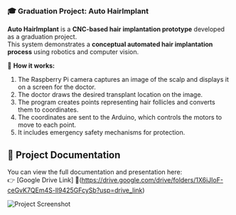 
### 🎓 Graduation Project: Auto HairImplant  

**Auto HairImplant** is a **CNC-based hair implantation prototype** developed as a graduation project.  
This system demonstrates a **conceptual automated hair implantation process** using robotics and computer vision.  

🔹 **How ​​it works:**
1. The Raspberry Pi camera captures an image of the scalp and displays it on a screen for the doctor.
2. The doctor draws the desired transplant location on the image.
3. The program creates points representing hair follicles and converts them to coordinates.
4. The coordinates are sent to the Arduino, which controls the motors to move to each point.
5. It includes emergency safety mechanisms for protection.

## 📂 Project Documentation  
You can view the full documentation and presentation here:  
👉 [Google Drive Link] 🔗(https://drive.google.com/drive/folders/1X6iJIoF-ceGvK7QEm4S-ll9425GFcySb?usp=drive_link)  

![Project Screenshot](images/design.jpeg) 
